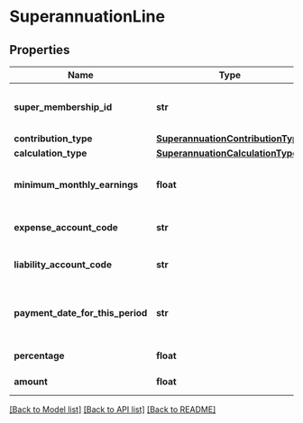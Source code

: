# SuperannuationLine

## Properties
Name | Type | Description | Notes
------------ | ------------- | ------------- | -------------
**super_membership_id** | **str** | Xero identifier for payroll super fund membership ID. | [optional] 
**contribution_type** | [**SuperannuationContributionType**](SuperannuationContributionType.md) |  | [optional] 
**calculation_type** | [**SuperannuationCalculationType**](SuperannuationCalculationType.md) |  | [optional] 
**minimum_monthly_earnings** | **float** | Superannuation minimum monthly earnings. | [optional] 
**expense_account_code** | **str** | Superannuation expense account code. | [optional] 
**liability_account_code** | **str** | Superannuation liability account code | [optional] 
**payment_date_for_this_period** | **str** | Superannuation payment date for the current period (YYYY-MM-DD) | [optional] 
**percentage** | **float** | Superannuation percentage | [optional] 
**amount** | **float** | Superannuation amount | [optional] 

[[Back to Model list]](../README.md#documentation-for-models) [[Back to API list]](../README.md#documentation-for-api-endpoints) [[Back to README]](../README.md)


